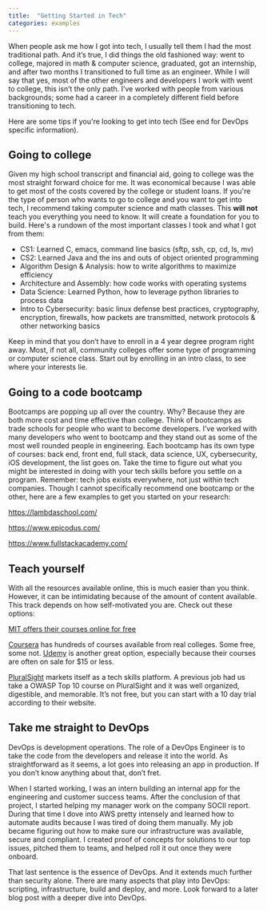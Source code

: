 ```yaml
---
title:  "Getting Started in Tech"
categories: examples
---
```


When people ask me how I got into tech, I usually tell them I had the most traditional path. And it’s true, I did things the old fashioned way: went to college, majored in math & computer science, graduated, got an internship, and after two months I transitioned to full time as an engineer. While I will say that yes, most of the other engineers and developers I work with went to college, this isn’t the only path. I’ve worked with people from various backgrounds; some had a career in a completely different field before transitioning to tech. 

Here are some tips if you're looking to get into tech (See end for DevOps specific information). 

## Going to college

Given my high school transcript and financial aid, going to college was the most straight forward choice for me. It was economical because I was able to get most of the costs covered by the college or student loans. If you're the type of person who wants to go to college and you want to get into tech, I recommend taking computer science and math classes. This **will not** teach you everything you need to know. It will create a foundation for you to build. Here's a rundown of the most important classes I took and what I got from them: 

* CS1: Learned C, emacs, command line basics (sftp, ssh, cp, cd, ls, mv)
* CS2: Learned Java and the ins and outs of object oriented programming
* Algorithm Design & Analysis: how to write algorithms to maximize efficiency
* Architecture and Assembly: how code works with operating systems
* Data Science: Learned Python, how to leverage python libraries to process data 
* Intro to Cybersecurity: basic linux defense best practices, cryptography, encryption, firewalls, how packets are transmitted, network protocols & other networking basics 

Keep in mind that you don’t have to enroll in a 4 year degree program right away. Most, if not all, community colleges offer some type of programming or computer science class. Start out by enrolling in an intro class, to see where your interests lie. 

## Going to a code bootcamp

Bootcamps are popping up all over the country. Why? Because they are both more cost and time effective than college. Think of bootcamps as trade schools for people who want to become developers. I’ve worked with many developers who went to bootcamp and they stand out as some of the most well rounded people in engineering.  Each bootcamp has its own type of courses: back end, front end, full stack, data science, UX, cybersecurity, iOS development, the list goes on. Take the time to figure out what you might be interested in doing with your tech skills before you settle on a program. Remember: tech jobs exists everywhere, not just within tech companies.  Though I cannot specifically recommend one bootcamp or the other, here are a few examples to get you started on your research:  

https://lambdaschool.com/

https://www.epicodus.com/

https://www.fullstackacademy.com/

## Teach yourself

With all the resources available online, this is much easier than you think. However, it can be intimidating because of the amount of content available. This track depends on how self-motivated you are. Check out these options: 

[MIT offers their courses online for free](https://ocw.mit.edu/courses/find-by-topic/#cat=engineering&subcat=computerscience)

[Coursera](https://www.coursera.org/browse/computer-science) has hundreds of courses available from real colleges. Some free, some not. [Udemy](https://www.udemy.com/courses/it-and-software/) is another great option, especially because their courses are often on sale for $15 or less.

[PluralSight](https://www.pluralsight.com/) markets itself as a tech skills platform. A previous job had us take a OWASP Top 10 course on PluralSight and it was well organized, digestible, and memorable. It’s not free, but you can start with a 10 day trial according to their website.

## Take me straight to DevOps 

DevOps is development operations. The role of a DevOps Engineer is to take the code from the developers and release it into the world. As straightforward as it seems, a lot goes into releasing an app in production. If you don’t know anything about that, don’t fret. 

When I started working, I was an intern building an internal app for the engineering and customer success teams. After the conclusion of that project, I started helping my manager work on the company SOCII report. During that time I dove into AWS pretty intensely and learned how to automate audits because I was tired of doing them manually. My job became figuring out how to make sure our infrastructure was available, secure and compliant. I created proof of concepts for solutions to our top issues, pitched them to teams, and helped roll it out once they were onboard. 

That last sentence is the essence of DevOps. And it extends much further than security alone. There are many aspects that play into DevOps: scripting, infrastructure, build and deploy, and more. Look forward to a later blog post with a deeper dive into DevOps. 
